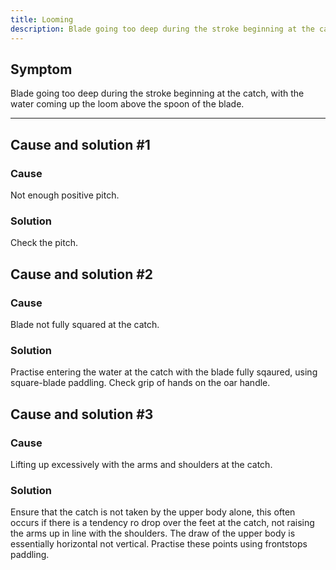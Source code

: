 ```yaml
---
title: Looming
description: Blade going too deep during the stroke beginning at the catch, with the water coming up the loom above the spoon of the blade.o
---
```


## Symptom

Blade going too deep during the stroke beginning at the catch, with the water coming up the loom above the spoon of the blade.

---

## Cause and solution #1

### Cause

Not enough positive pitch.

### Solution

Check the pitch.

## Cause and solution #2

### Cause

Blade not fully squared at the catch.

### Solution

Practise entering the water at the catch with the blade fully sqaured, using square-blade paddling. Check grip of hands on the oar handle.

## Cause and solution #3

### Cause

Lifting up excessively with the arms and shoulders at the catch.

### Solution

Ensure that the catch is not taken by the upper body alone, this often occurs if there is a tendency ro drop over the feet at the catch, not raising the arms up in line with the shoulders. The draw of the upper body is essentially horizontal not vertical. Practise these points using frontstops paddling.